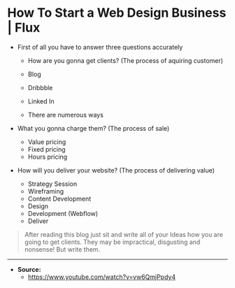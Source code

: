 # **How To Start a Web Design Business | Flux**

- First of all you have to answer three questions accurately

  - How are you gonna get clients? (The process of aquiring customer)

  - Blog
  - Dribbble
  - Linked In
  - There are numerous ways

- What you gonna charge them? (The process of sale)

  - Value pricing
  - Fixed pricing
  - Hours pricing

- How will you deliver your website? (The process of delivering value)

  - Strategy Session
  - Wireframing
  - Content Development
  - Design
  - Development (Webflow)
  - Deliver

> After reading this blog just sit and write all of your Ideas how you are going to get clients. They may be impractical, disgusting and nonsense! But write them.

---

- **Source:**
  - https://www.youtube.com/watch?v=vw6QmjPpdy4
